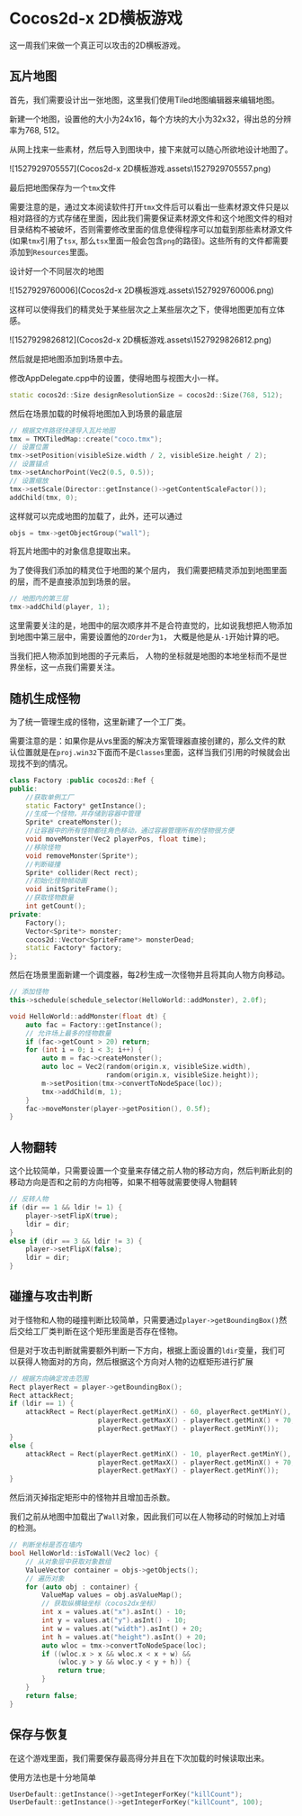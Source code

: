 # Cocos2d-x 2D横板游戏

这一周我们来做一个真正可以攻击的2D横板游戏。



## 瓦片地图

首先，我们需要设计出一张地图，这里我们使用Tiled地图编辑器来编辑地图。

新建一个地图，设置他的大小为24x16，每个方块的大小为32x32，得出总的分辨率为768, 512。

从网上找来一些素材，然后导入到图块中，接下来就可以随心所欲地设计地图了。

![1527929705557](Cocos2d-x 2D横板游戏.assets\1527929705557.png)

最后把地图保存为一个`tmx`文件

需要注意的是，通过文本阅读软件打开`tmx`文件后可以看出一些素材源文件只是以相对路径的方式存储在里面，因此我们需要保证素材源文件和这个地图文件的相对目录结构不被破坏，否则需要修改里面的信息使得程序可以加载到那些素材源文件(如果`tmx`引用了`tsx`, 那么`tsx`里面一般会包含`png`的路径)。这些所有的文件都需要添加到`Resources`里面。

设计好一个不同层次的地图

![1527929760006](Cocos2d-x 2D横板游戏.assets\1527929760006.png)

这样可以使得我们的精灵处于某些层次之上某些层次之下，使得地图更加有立体感。

![1527929826812](Cocos2d-x 2D横板游戏.assets\1527929826812.png)

然后就是把地图添加到场景中去。

修改AppDelegate.cpp中的设置，使得地图与视图大小一样。

```cpp
static cocos2d::Size designResolutionSize = cocos2d::Size(768, 512);
```

然后在场景加载的时候将地图加入到场景的最底层

```cpp
// 根据文件路径快速导入瓦片地图
tmx = TMXTiledMap::create("coco.tmx");
// 设置位置
tmx->setPosition(visibleSize.width / 2, visibleSize.height / 2);
// 设置锚点
tmx->setAnchorPoint(Vec2(0.5, 0.5));
// 设置缩放
tmx->setScale(Director::getInstance()->getContentScaleFactor());
addChild(tmx, 0);
```

这样就可以完成地图的加载了，此外，还可以通过

```cpp
objs = tmx->getObjectGroup("wall");
```

将瓦片地图中的对象信息提取出来。

为了使得我们添加的精灵位于地图的某个层内， 我们需要把精灵添加到地图里面的层，而不是直接添加到场景的层。

```cpp
// 地图内的第三层
tmx->addChild(player, 1);
```

这里需要关注的是，地图中的层次顺序并不是合符直觉的，比如说我想把人物添加到地图中第三层中，需要设置他的`ZOrder`为`1`， 大概是他是从`-1`开始计算的吧。

当我们把人物添加到地图的子元素后， 人物的坐标就是地图的本地坐标而不是世界坐标，这一点我们需要关注。



## 随机生成怪物

为了统一管理生成的怪物，这里新建了一个工厂类。

需要注意的是：如果你是从vs里面的解决方案管理器直接创建的，那么文件的默认位置就是在`proj.win32`下面而不是`Classes`里面，这样当我们引用的时候就会出现找不到的情况。

```cpp
class Factory :public cocos2d::Ref {
public:
	//获取单例工厂
	static Factory* getInstance();
	//生成一个怪物，并存储到容器中管理
	Sprite* createMonster();
	//让容器中的所有怪物都往角色移动，通过容器管理所有的怪物很方便
	void moveMonster(Vec2 playerPos, float time);
	//移除怪物
	void removeMonster(Sprite*);
	//判断碰撞
	Sprite* collider(Rect rect);
	//初始化怪物帧动画
	void initSpriteFrame();
	//获取怪物数量
	int getCount();
private:
	Factory();
	Vector<Sprite*> monster;
	cocos2d::Vector<SpriteFrame*> monsterDead;
	static Factory* factory;
};
```



然后在场景里面新建一个调度器，每2秒生成一次怪物并且将其向人物方向移动。

```cpp
// 添加怪物
this->schedule(schedule_selector(HelloWorld::addMonster), 2.0f);
```

```cpp
void HelloWorld::addMonster(float dt) {
	auto fac = Factory::getInstance();
	// 允许场上最多的怪物数量
	if (fac->getCount > 20) return;
	for (int i = 0; i < 3; i++) {
		auto m = fac->createMonster();
		auto loc = Vec2(random(origin.x, visibleSize.width), 
						random(origin.x, visibleSize.height));
		m->setPosition(tmx->convertToNodeSpace(loc));
		tmx->addChild(m, 1);
	}
	fac->moveMonster(player->getPosition(), 0.5f);
}
```



## 人物翻转

这个比较简单，只需要设置一个变量来存储之前人物的移动方向，然后判断此刻的移动方向是否和之前的方向相等，如果不相等就需要使得人物翻转

```cpp
// 反转人物
if (dir == 1 && ldir != 1) {
    player->setFlipX(true);
    ldir = dir;
}
else if (dir == 3 && ldir != 3) {
    player->setFlipX(false);
    ldir = dir;
}
```



## 碰撞与攻击判断

对于怪物和人物的碰撞判断比较简单，只需要通过`player->getBoundingBox()`然后交给工厂类判断在这个矩形里面是否存在怪物。

但是对于攻击判断就需要额外判断一下方向，根据上面设置的`ldir`变量，我们可以获得人物面对的方向，然后根据这个方向对人物的边框矩形进行扩展

```cpp
// 根据方向确定攻击范围
Rect playerRect = player->getBoundingBox();
Rect attackRect;
if (ldir == 1) {
    attackRect = Rect(playerRect.getMinX() - 60, playerRect.getMinY(),
                      playerRect.getMaxX() - playerRect.getMinX() + 70,
                      playerRect.getMaxY() - playerRect.getMinY());
}
else {
    attackRect = Rect(playerRect.getMinX() - 10, playerRect.getMinY(),
                      playerRect.getMaxX() - playerRect.getMinX() + 70,
                      playerRect.getMaxY() - playerRect.getMinY());
}
```

然后消灭掉指定矩形中的怪物并且增加击杀数。

我们之前从地图中加载出了`Wall`对象，因此我们可以在人物移动的时候加上对墙的检测。

```cpp
// 判断坐标是否在墙内
bool HelloWorld::isToWall(Vec2 loc) {
	// 从对象层中获取对象数组
	ValueVector container = objs->getObjects();
	// 遍历对象
	for (auto obj : container) {
		ValueMap values = obj.asValueMap();
		// 获取纵横轴坐标（cocos2dx坐标）  
		int x = values.at("x").asInt() - 10;
		int y = values.at("y").asInt() - 10;
		int w = values.at("width").asInt() + 20;
		int h = values.at("height").asInt() + 20;
		auto wloc = tmx->convertToNodeSpace(loc);
		if ((wloc.x > x && wloc.x < x + w) &&
			(wloc.y > y && wloc.y < y + h)) {
			return true;
		}
	}
	return false;
}
```





## 保存与恢复

在这个游戏里面，我们需要保存最高得分并且在下次加载的时候读取出来。

使用方法也是十分地简单

```cpp
UserDefault::getInstance()->getIntegerForKey("killCount");
UserDefault::getInstance()->getIntegerForKey("killCount", 100);
```





